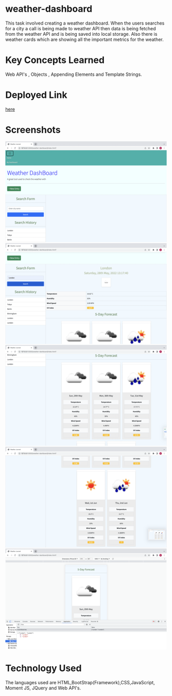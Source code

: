 # weather-dashboard

This task involved creating a weather dashboard. When the users searches for a city a call is being made to weather API then data is being fetched from the weather API and is being saved into local storage. Also there is weather cards which are showing all the important metrics for the weather.

# Key Concepts Learned

Web API's , Objects , Appending Elements and Template Strings.

# Deployed Link

[here](/https://aosman0.github.io/weather-dashboard/)

# Screenshots

![screenshot-1](./assets/images/Screenshot%202022-05-28%20at%2012.17.35.png)
![screenshot-2](./assets/images/Screenshot%202022-05-28%20at%2012.17.49.png)
![screenshot-3](./assets/images/Screenshot%202022-05-28%20at%2012.17.55.png)
![screenshot-4](./assets/images/Screenshot%202022-05-28%20at%2012.17.57.png)
![screenshot-5](./assets/images/Screenshot%202022-05-28%20at%2012.18.14.png)

# Technology Used

The languages used are HTML,BootStrap(Framework),CSS,JavaScript, Moment JS, JQuery and Web API's.
